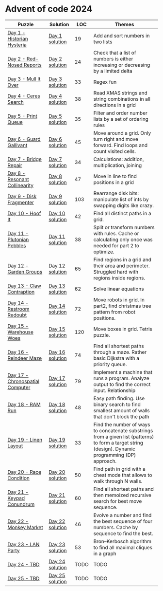 # Advent of code 2024

| Puzzle                                                                  | Solution                                    | LOC  | Themes                                                                                                                                               |
|-------------------------------------------------------------------------|---------------------------------------------|------|------------------------------------------------------------------------------------------------------------------------------------------------------|
| [Day 1 - Historian Hysteria](https://adventofcode.com/2024/day/1)       | [Day 1 solution](src/main/kotlin/Day01.kt)  | 19   | Add and sort numbers in two lists                                                                                                                    |
| [Day 2 - Red-Nosed Reports](https://adventofcode.com/2024/day/2)        | [Day 2 solution](src/main/kotlin/Day02.kt)  | 24   | Check that a list of numbers is either increasing or decreasing by a limited delta                                                                   |
| [Day 3 - Mull It Over](https://adventofcode.com/2024/day/3)             | [Day 3 solution](src/main/kotlin/Day03.kt)  | 33   | Regex fun                                                                                                                                            |
| [Day 4 - Ceres Search](https://adventofcode.com/2024/day/4)             | [Day 4 solution](src/main/kotlin/Day04.kt)  | 38   | Read XMAS strings and string combinations in all directions in a grid                                                                                |
| [Day 5 - Print Queue](https://adventofcode.com/2024/day/5)              | [Day 5 solution](src/main/kotlin/Day05.kt)  | 35   | Filter and order number lists by a set of ordering rules                                                                                             |
| [Day 6 - Guard Gallivant](https://adventofcode.com/2024/day/6)          | [Day 6 solution](src/main/kotlin/Day06.kt)  | 45   | Move around a grid. Only turn right and move forward. Find loops and count visited cells.                                                            |
| [Day 7 - Bridge Repair](https://adventofcode.com/2024/day/7)            | [Day 7 solution](src/main/kotlin/Day07.kt)  | 34   | Calculations: addition, multiplication, joining                                                                                                      |
| [Day 8 - Resonant Collinearity](https://adventofcode.com/2024/day/8)    | [Day 8 solution](src/main/kotlin/Day08.kt)  | 47   | Move in line to find positions in a grid                                                                                                             |
| [Day 9 - Disk Fragmenter](https://adventofcode.com/2024/day/9)          | [Day 9 solution](src/main/kotlin/Day09.kt)  | 103  | Rearrange disk bits: manipulate list of ints by swapping digits like crazy.                                                                          |
| [Day 10 - Hoof It](https://adventofcode.com/2024/day/10)                | [Day 10 solution](src/main/kotlin/Day10.kt) | 42   | Find all distinct paths in a grid.                                                                                                                   |
| [Day 11 - Plutonian Pebbles](https://adventofcode.com/2024/day/11)      | [Day 11 solution](src/main/kotlin/Day11.kt) | 38   | Split or transform numbers with rules. Cache or calculating only once was needed for part 2 to optimize.                                             |
| [Day 12 - Garden Groups](https://adventofcode.com/2024/day/12)          | [Day 12 solution](src/main/kotlin/Day12.kt) | 65   | Find regions in a grid and their area and perimeter. Struggled hard with regions inside regions.                                                     |
| [Day 13 - Claw Contraption](https://adventofcode.com/2024/day/13)       | [Day 13 solution](src/main/kotlin/Day13.kt) | 62   | Solve linear equations                                                                                                                               |
| [Day 14 - Restroom Redoubt](https://adventofcode.com/2024/day/14)       | [Day 14 solution](src/main/kotlin/Day14.kt) | 72   | Move robots in grid. In part2, find christmas tree pattern from robot positions.                                                                     |
| [Day 15 - Warehouse Woes](https://adventofcode.com/2024/day/15)         | [Day 15 solution](src/main/kotlin/Day15.kt) | 120  | Move boxes in grid. Tetris puzzle.                                                                                                                   |
| [Day 16 - Reindeer Maze](https://adventofcode.com/2024/day/16)          | [Day 16 solution](src/main/kotlin/Day16.kt) | 74   | Find all shortest paths through a maze. Rather basic Dijkstra with a priority queue.                                                                 |
| [Day 17 - Chronospatial Computer](https://adventofcode.com/2024/day/17) | [Day 17 solution](src/main/kotlin/Day17.kt) | 79   | Implement a machine that runs a program. Analyze output to find the correct input. Relationship                                                      |
| [Day 18 - RAM Run](https://adventofcode.com/2024/day/18)                | [Day 18 solution](src/main/kotlin/Day18.kt) | 48   | Easy path finding. Use binary search to find smallest amount of walls that don't block the path                                                      |
| [Day 19 - Linen Layout](https://adventofcode.com/2024/day/19)           | [Day 19 solution](src/main/kotlin/Day19.kt) | 33   | Find the number of ways to concatenate substrings from a given list (patterns) to form a target string (design).  Dynamic programming (DP) approach. |
| [Day 20 - Race Condition](https://adventofcode.com/2024/day/20)         | [Day 20 solution](src/main/kotlin/Day20.kt) | 50   | Find path in grid with a cheat mode that allows to walk through N walls.                                                                             |
| [Day 21 - Keypad Conundrum](https://adventofcode.com/2024/day/21)       | [Day 21 solution](src/main/kotlin/Day21.kt) | 60   | Find all shortest paths and then memoized recursive search for best move sequence.                                                                   |
| [Day 22 - Monkey Market](https://adventofcode.com/2024/day/22)          | [Day 22 solution](src/main/kotlin/Day22.kt) | 46   | Evolve a number and find the best sequence of four numbers. Cache by sequence to find the best.                                                      |
| [Day 23 - LAN Party](https://adventofcode.com/2024/day/23)              | [Day 23 solution](src/main/kotlin/Day23.kt) | 53   | Bron–Kerbosch algorithm to find all maximal cliques in a graph                                                                                       |
| [Day 24 - TBD](https://adventofcode.com/2024/day/24)                    | [Day 24 solution](src/main/kotlin/Day24.kt) | TODO | TODO                                                                                                                                                 |
| [Day 25 - TBD](https://adventofcode.com/2024/day/25)                    | [Day 25 solution](src/main/kotlin/Day25.kt) | TODO | TODO                                                                                                                                                 |
